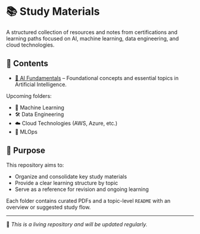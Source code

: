 # 📚 Study Materials

A structured collection of resources and notes from certifications and learning paths focused on AI, machine learning, data engineering, and cloud technologies.

## 📂 Contents

- [🧠 AI Fundamentals](./AI%20Fundamentals) – Foundational concepts and essential topics in Artificial Intelligence.

Upcoming folders:
- 🤖 Machine Learning
- 🛠️ Data Engineering
- ☁️ Cloud Technologies (AWS, Azure, etc.)
- 🔄 MLOps

## 🎯 Purpose

This repository aims to:
- Organize and consolidate key study materials
- Provide a clear learning structure by topic
- Serve as a reference for revision and ongoing learning

Each folder contains curated PDFs and a topic-level `README` with an overview or suggested study flow.

---

🚧 *This is a living repository and will be updated regularly.*
